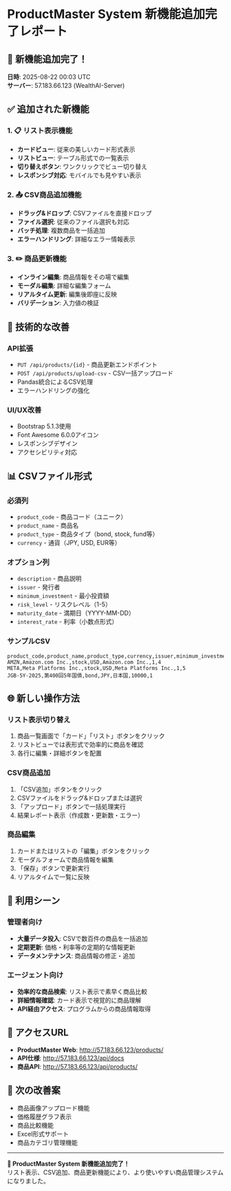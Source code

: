 # ProductMaster System 新機能追加完了レポート

## 🎉 新機能追加完了！

**日時**: 2025-08-22 00:03 UTC  
**サーバー**: 57.183.66.123 (WealthAI-Server)

## ✅ 追加された新機能

### 1. 📋 リスト表示機能
- **カードビュー**: 従来の美しいカード形式表示
- **リストビュー**: テーブル形式での一覧表示
- **切り替えボタン**: ワンクリックでビュー切り替え
- **レスポンシブ対応**: モバイルでも見やすい表示

### 2. 📤 CSV商品追加機能
- **ドラッグ&ドロップ**: CSVファイルを直接ドロップ
- **ファイル選択**: 従来のファイル選択も対応
- **バッチ処理**: 複数商品を一括追加
- **エラーハンドリング**: 詳細なエラー情報表示

### 3. ✏️ 商品更新機能
- **インライン編集**: 商品情報をその場で編集
- **モーダル編集**: 詳細な編集フォーム
- **リアルタイム更新**: 編集後即座に反映
- **バリデーション**: 入力値の検証

## 🔧 技術的な改善

### API拡張
- `PUT /api/products/{id}` - 商品更新エンドポイント
- `POST /api/products/upload-csv` - CSV一括アップロード
- Pandas統合によるCSV処理
- エラーハンドリングの強化

### UI/UX改善
- Bootstrap 5.1.3使用
- Font Awesome 6.0.0アイコン
- レスポンシブデザイン
- アクセシビリティ対応

## 📊 CSVファイル形式

### 必須列
- `product_code` - 商品コード（ユニーク）
- `product_name` - 商品名
- `product_type` - 商品タイプ（bond, stock, fund等）
- `currency` - 通貨（JPY, USD, EUR等）

### オプション列
- `description` - 商品説明
- `issuer` - 発行者
- `minimum_investment` - 最小投資額
- `risk_level` - リスクレベル（1-5）
- `maturity_date` - 満期日（YYYY-MM-DD）
- `interest_rate` - 利率（小数点形式）

### サンプルCSV
```csv
product_code,product_name,product_type,currency,issuer,minimum_investment,risk_level
AMZN,Amazon.com Inc.,stock,USD,Amazon.com Inc.,1,4
META,Meta Platforms Inc.,stock,USD,Meta Platforms Inc.,1,5
JGB-5Y-2025,第400回5年国債,bond,JPY,日本国,10000,1
```

## 🌐 新しい操作方法

### リスト表示切り替え
1. 商品一覧画面で「カード」「リスト」ボタンをクリック
2. リストビューでは表形式で効率的に商品を確認
3. 各行に編集・詳細ボタンを配置

### CSV商品追加
1. 「CSV追加」ボタンをクリック
2. CSVファイルをドラッグ&ドロップまたは選択
3. 「アップロード」ボタンで一括処理実行
4. 結果レポート表示（作成数・更新数・エラー）

### 商品編集
1. カードまたはリストの「編集」ボタンをクリック
2. モーダルフォームで商品情報を編集
3. 「保存」ボタンで更新実行
4. リアルタイムで一覧に反映

## 🎯 利用シーン

### 管理者向け
- **大量データ投入**: CSVで数百件の商品を一括追加
- **定期更新**: 価格・利率等の定期的な情報更新
- **データメンテナンス**: 商品情報の修正・追加

### エージェント向け
- **効率的な商品検索**: リスト表示で素早く商品比較
- **詳細情報確認**: カード表示で視覚的に商品理解
- **API経由アクセス**: プログラムからの商品情報取得

## 🔗 アクセスURL

- **ProductMaster Web**: http://57.183.66.123/products/
- **API仕様**: http://57.183.66.123/api/docs
- **商品API**: http://57.183.66.123/api/products/

## 🚀 次の改善案

- 商品画像アップロード機能
- 価格履歴グラフ表示
- 商品比較機能
- Excel形式サポート
- 商品カテゴリ管理機能

---

**🎉 ProductMaster System 新機能追加完了！**  
リスト表示、CSV追加、商品更新機能により、より使いやすい商品管理システムになりました。

